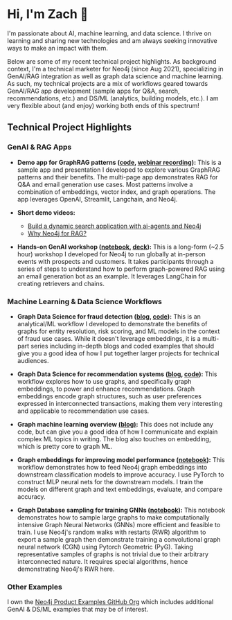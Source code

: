 # Hi, I'm Zach 👋
I'm passionate about AI, machine learning, and data science. I thrive on learning and sharing new technologies and am always seeking innovative ways to make an impact with them.

Below are some of my recent technical project highlights. As background context, I'm a technical marketer for Neo4j (since Aug 2021), specializing in GenAI/RAG integration as well as graph data science and machine learning. As such, my technical projects are a mix of workflows geared towards GenAI/RAG app development (sample apps for Q&A, search, recommendations, etc.) and DS/ML (analytics, building models, etc.). I am very flexible about (and enjoy) working both ends of this spectrum!

## Technical Project Highlights

### GenAI & RAG Apps
- __Demo app for GraphRAG patterns ([code](https://github.com/neo4j-product-examples/graphrag-examples), [webinar recording](https://www.youtube.com/watch?v=OuyTENdRcNs)):__ This is a sample app and presentation I developed to explore various GraphRAG patterns and their benefits. The multi-page app demonstrates RAG for Q&A and email generation use cases. Most patterns involve a combination of embeddings, vector index, and graph operations. The app leverages OpenAI, Streamlit, Langchain, and Neo4j.

- __Short demo videos:__
  - [Build a dynamic search application with ai-agents and Neo4j](https://www.youtube.com/watch?v=wKJRvK6u5f8)
  - [Why Neo4j for RAG?](https://www.youtube.com/watch?v=7kbHw7dniUc)

- __Hands-on GenAI workshop ([notebook](https://github.com/neo4j-product-examples/genai-workshop/blob/main/genai-workshop.ipynb), [deck](https://github.com/neo4j-product-examples/genai-workshop/blob/main/workshop-slides.pdf)):__ This is a long-form (~2.5 hour) workshop I developed for Neo4j to run globally at in-person events with prospects and customers. It takes participants through a series of steps to understand how to perform graph-powered RAG using an email generation bot as an example. It leverages LangChain for creating retrievers and chains.


### Machine Learning & Data Science Workflows
- __Graph Data Science for fraud detection ([blog](https://neo4j.com/developer-blog/exploring-fraud-detection-neo4j-graph-data-science-summary/), [code](https://github.com/neo4j-product-examples/demo-fraud-detection-with-p2p)):__ This is an analytical/ML workflow I developed to demonstrate the benefits of graphs for entity resolution, risk scoring, and ML models in the context of fraud use cases. While it doesn't leverage embeddings, it is a multi-part series including in-depth blogs and coded examples that should give you a good idea of how I put together larger projects for technical audiences.

- __Graph Data Science for recommendation systems ([blog](https://towardsdatascience.com/exploring-practical-recommendation-engines-in-neo4j-ff09fe767782), [code](https://github.com/neo4j-product-examples/ds-recommendation-use-cases/tree/main/news-recommendation-mind/mind-large-collab-filtering)):__ This workflow explores how to use graphs, and specifically graph embeddings, to power and enhance recommendations. Graph embeddings encode graph structures, such as user preferences expressed in interconnected transactions, making them very interesting and applicable to recommendation use cases.

- __Graph machine learning overview [(blog)](https://towardsdatascience.com/graph-machine-learning-an-overview-c996e53fab90):__ This does not include any code, but can give you a good idea of how I communicate and explain complex ML topics in writing. The blog also touches on embedding, which is pretty core to graph ML.

- __Graph embeddings for improving model performance ([notebook](https://github.com/neo4j-product-examples/graph-machine-learning-examples/blob/main/inductive-node-classifiaction-ml-integration/example.ipynb)):__  This workflow demonstrates how to feed Neo4j graph embeddings into downstream classification models to improve accuracy.  I use PyTorch to construct MLP neural nets for the downstream models. I train the models on different graph and text embeddings, evaluate, and compare accuracy.

- __Graph Database sampling for training GNNs ([notebook](https://github.com/neo4j-product-examples/graph-machine-learning-examples/blob/main/gnns-with-neo4j/db-sampling-for-gnn-training/pyg-gnn.ipynb)):__ This notebook demonstrates how to sample large graphs to make computationally intensive Graph Neural Networks (GNNs) more efficient and feasible to train.  I use Neo4j's random walks with restarts (RWR) algorithm to export a sample graph then demonstrate training a convolutional graph neural network (CGN) using Pytorch Geometric (PyG). Taking representative samples of graphs is not trivial due to their arbitrary interconnected nature. It requires special algorithms, hence demonstrating Neo4j's RWR here.




### Other Examples
I own the [Neo4j Product Examples GitHub Org](https://github.com/neo4j-product-examples) which includes additional GenAI & DS/ML examples that may be of interest.